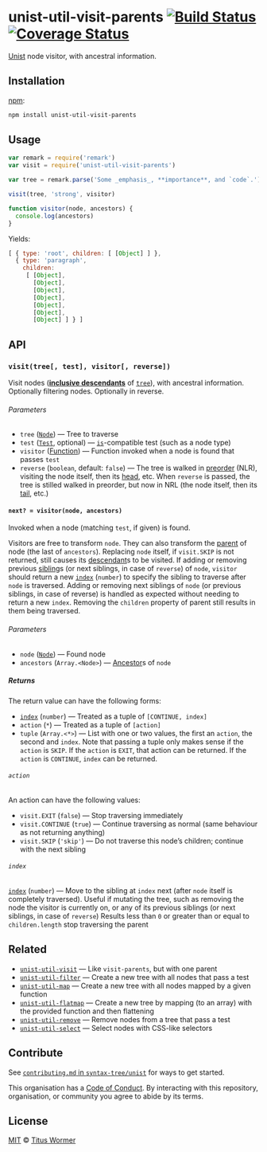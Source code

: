 # unist-util-visit-parents [![Build Status][build-badge]][build-page] [![Coverage Status][coverage-badge]][coverage-page]

[Unist][] node visitor, with ancestral information.

## Installation

[npm][]:

```bash
npm install unist-util-visit-parents
```

## Usage

```javascript
var remark = require('remark')
var visit = require('unist-util-visit-parents')

var tree = remark.parse('Some _emphasis_, **importance**, and `code`.')

visit(tree, 'strong', visitor)

function visitor(node, ancestors) {
  console.log(ancestors)
}
```

Yields:

```js
[ { type: 'root', children: [ [Object] ] },
  { type: 'paragraph',
    children:
     [ [Object],
       [Object],
       [Object],
       [Object],
       [Object],
       [Object],
       [Object] ] } ]
```

## API

### `visit(tree[, test], visitor[, reverse])`

Visit nodes ([**inclusive descendants**][descendant] of [`tree`][tree]), with
ancestral information.  Optionally filtering nodes.  Optionally in reverse.

###### Parameters

*   `tree` ([`Node`][node]) — Tree to traverse
*   `test` ([`Test`][is], optional) — [`is`][is]-compatible test (such as a
    node type)
*   `visitor` ([Function][visitor]) — Function invoked when a node is found
    that passes `test`
*   `reverse` (`boolean`, default: `false`) — The tree is walked in [preorder][]
    (NLR), visiting the node itself, then its [head][], etc.
    When `reverse` is passed, the tree is stilled walked in preorder, but now
    in NRL (the node itself, then its [tail][], etc.)

#### `next? = visitor(node, ancestors)`

Invoked when a node (matching `test`, if given) is found.

Visitors are free to transform `node`.
They can also transform the [parent][] of node (the last of `ancestors`).
Replacing `node` itself, if `visit.SKIP` is not returned, still causes its
[descendant][]s to be visited.
If adding or removing previous [sibling][]s (or next siblings, in case of
`reverse`) of `node`, `visitor` should return a new [`index`][index] (`number`)
to specify the sibling to traverse after `node` is traversed.
Adding or removing next siblings of `node` (or previous siblings, in case of
reverse) is handled as expected without needing to return a new `index`.
Removing the `children` property of parent still results in them being
traversed.

###### Parameters

*   `node` ([`Node`][node]) — Found node
*   `ancestors` (`Array.<Node>`) — [Ancestor][]s of `node`

##### Returns

The return value can have the following forms:

*   [`index`][index] (`number`) — Treated as a tuple of `[CONTINUE, index]`
*   `action` (`*`) — Treated as a tuple of `[action]`
*   `tuple` (`Array.<*>`) — List with one or two values, the first an `action`,
    the second and `index`.
    Note that passing a tuple only makes sense if the `action` is `SKIP`.
    If the `action` is `EXIT`, that action can be returned.
    If the `action` is `CONTINUE`, `index` can be returned.

###### `action`

An action can have the following values:

*   `visit.EXIT` (`false`) — Stop traversing immediately
*   `visit.CONTINUE` (`true`) — Continue traversing as normal (same behaviour
    as not returning anything)
*   `visit.SKIP` (`'skip'`) — Do not traverse this node’s children; continue
    with the next sibling

###### `index`

[`index`][index] (`number`) — Move to the sibling at `index` next (after `node`
itself is completely traversed).
Useful if mutating the tree, such as removing the node the visitor is currently
on, or any of its previous siblings (or next siblings, in case of `reverse`)
Results less than `0` or greater than or equal to `children.length` stop
traversing the parent

## Related

*   [`unist-util-visit`](https://github.com/syntax-tree/unist-util-visit)
    — Like `visit-parents`, but with one parent
*   [`unist-util-filter`](https://github.com/eush77/unist-util-filter)
    — Create a new tree with all nodes that pass a test
*   [`unist-util-map`](https://github.com/syntax-tree/unist-util-map)
    — Create a new tree with all nodes mapped by a given function
*   [`unist-util-flatmap`](https://gitlab.com/staltz/unist-util-flatmap)
    — Create a new tree by mapping (to an array) with the provided function and
    then flattening
*   [`unist-util-remove`](https://github.com/eush77/unist-util-remove)
    — Remove nodes from a tree that pass a test
*   [`unist-util-select`](https://github.com/eush77/unist-util-select)
    — Select nodes with CSS-like selectors

## Contribute

See [`contributing.md` in `syntax-tree/unist`][contributing] for ways to get
started.

This organisation has a [Code of Conduct][coc].  By interacting with this
repository, organisation, or community you agree to abide by its terms.

## License

[MIT][license] © [Titus Wormer][author]

<!-- Definition -->

[build-badge]: https://img.shields.io/travis/syntax-tree/unist-util-visit-parents.svg

[build-page]: https://travis-ci.org/syntax-tree/unist-util-visit-parents

[coverage-badge]: https://img.shields.io/codecov/c/github/syntax-tree/unist-util-visit-parents.svg

[coverage-page]: https://codecov.io/github/syntax-tree/unist-util-visit-parents?branch=master

[npm]: https://docs.npmjs.com/cli/install

[license]: LICENSE

[author]: http://wooorm.com

[unist]: https://github.com/syntax-tree/unist

[node]: https://github.com/syntax-tree/unist#node

[visitor]: #next--visitornode-ancestors

[contributing]: https://github.com/syntax-tree/unist/blob/master/contributing.md

[coc]: https://github.com/syntax-tree/unist/blob/master/code-of-conduct.md

[is]: https://github.com/syntax-tree/unist-util-is

[preorder]: https://www.geeksforgeeks.org/tree-traversals-inorder-preorder-and-postorder/

[descendant]: https://github.com/syntax-tree/unist#descendant

[head]: https://github.com/syntax-tree/unist#head

[tail]: https://github.com/syntax-tree/unist#tail

[parent]: https://github.com/syntax-tree/unist#parent-1

[sibling]: https://github.com/syntax-tree/unist#sibling

[index]: https://github.com/syntax-tree/unist#index

[ancestor]: https://github.com/syntax-tree/unist#ancestor

[tree]: https://github.com/syntax-tree/unist#tree
